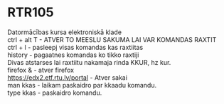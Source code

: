 # RTR105
Datormācības kursa elektroniskā klade   
ctrl + alt T -  ATVER TO MEESLU SAKUMA LAI VAR KOMANDAS RAXTIT  
ctrl + l -  pasleepj visas komandas kas raxtiitas  
history - pagaatnes komandas ko tikko raxtiji  
Divas atstarses lai raxtiitu nakamaja rinda KKUR, hz kur.  
firefox &   - atver firefox  
https://edx2.etf.rtu.lv/portal  -  Atver sakai   
man kkas -  laikam paskaidro par kkaadu komandu.  
type kkas - paskaidro komandu.  

